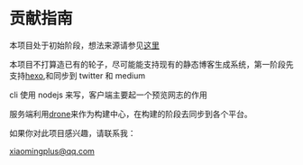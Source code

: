 # 贡献指南

本项目处于初始阶段，想法来源请参见[这里](docs/why.md)

本项目不打算造已有的轮子，尽可能能支持现有的静态博客生成系统，第一阶段先支持[hexo](https://hexo.io/zh-cn/docs/),和同步到 twitter 和 medium

cli 使用 nodejs 来写，客户端主要起一个预览网志的作用

服务端利用[drone](https://drone.io/)来作为构建中心，在构建的阶段去同步到各个平台。

如果你对此项目感兴趣，请联系我：

xiaomingplus@qq.com
